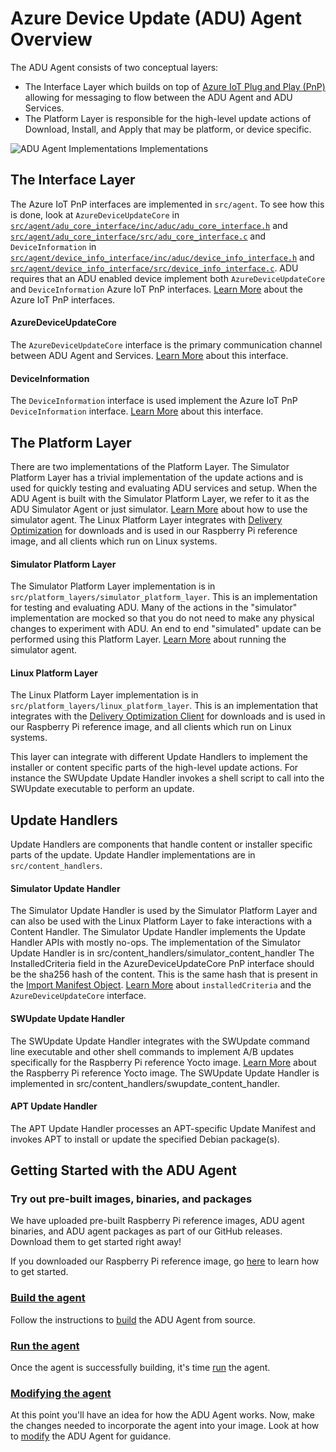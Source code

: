# Azure Device Update (ADU) Agent Overview

The ADU Agent consists of two conceptual layers:

* The Interface Layer which builds on top of [Azure IoT Plug and Play
(PnP)](https://docs.microsoft.com/en-us/azure/iot-pnp/overview-iot-plug-and-play)
allowing for messaging to flow between the ADU Agent and ADU Services.
* The Platform Layer is responsible for the high-level update actions of Download, Install, and Apply that may be platform, or device specific.

![ADU Agent Implementations
Implementations](images/client-agent-reference-implementations.png)

## The Interface Layer

The Azure IoT PnP interfaces are implemented in `src/agent`. To see how this is
done, look at `AzureDeviceUpdateCore` in
[`src/agent/adu_core_interface/inc/aduc/adu_core_interface.h`](./../../src\agent\adu_core_interface\inc\aduc\adu_core_interface.h) and
[`src/agent/adu_core_interface/src/adu_core_interface.c`](./../../src/agent/adu_core_interface/src/adu_core_interface.c) and `DeviceInformation` in
[`src/agent/device_info_interface/inc/aduc/device_info_interface.h`](./../../src/agent/device_info_interface/inc/aduc/device_info_interface.h) and
[`src/agent/device_info_interface/src/device_info_interface.c`](./../../src/agent/device_info_interface/src/device_info_interface.c). ADU requires that
an ADU enabled device implement both `AzureDeviceUpdateCore` and `DeviceInformation`
Azure IoT PnP interfaces. [Learn More](../how-adu-uses-iot-pnp.md) about the Azure IoT PnP interfaces.

#### AzureDeviceUpdateCore

The `AzureDeviceUpdateCore` interface is the primary communication channel between
ADU Agent and Services. [Learn More](../how-adu-uses-iot-pnp.md) about this
interface.

#### DeviceInformation

The `DeviceInformation` interface is used implement the Azure IoT PnP
`DeviceInformation` interface. [Learn More](../how-adu-uses-iot-pnp.md) about this interface.

## The Platform Layer

There are two implementations of the Platform Layer. The Simulator Platform
Layer has a trivial implementation of the update actions and is used for quickly
testing and evaluating ADU services and setup. When the ADU Agent is built with
the Simulator Platform Layer, we refer to it as the ADU Simulator Agent or just
simulator. [Learn More](./how-to-run-agent.md) about how to use the simulator
agent. The Linux Platform Layer integrates with [Delivery Optimization](https://github.com/microsoft/do-client) for
downloads and is used in our Raspberry Pi reference image, and all clients which run on Linux systems.

#### Simulator Platform Layer

The Simulator Platform Layer implementation is in
`src/platform_layers/simulator_platform_layer`. This is an implementation for
testing and evaluating ADU.  Many of the actions in the
"simulator" implementation are mocked so that you do not need to make any
physical changes to experiment with ADU.  An end to end
"simulated" update can be performed using this Platform Layer. [Learn
More](how-to-run-agent.md) about running the simulator agent.

#### Linux Platform Layer

The Linux Platform Layer implementation is in
`src/platform_layers/linux_platform_layer`. This is an implementation that
integrates with the [Delivery Optimization Client](https://github.com/Azure/doclient-private-preview/releases) for downloads and is used in
our Raspberry Pi reference image, and all clients which run on Linux systems.

This layer can integrate with different Update Handlers to implement the
installer or content specific parts of the high-level update actions. For
instance the SWUpdate Update Handler invokes a shell script to call into the
SWUpdate executable to perform an update.

## Update Handlers

Update Handlers are components that handle content or installer specific parts
of the update. Update Handler implementations are in `src/content_handlers`.

#### Simulator Update Handler

The Simulator Update Handler is used by the Simulator Platform Layer and can
also be used with the Linux Platform Layer to fake interactions with a Content
Handler. The Simulator Update Handler implements the Update Handler APIs with
mostly no-ops. The implementation of the Simulator Update Handler is in
src/content_handlers/simulator_content_handler The InstalledCriteria field in
the AzureDeviceUpdateCore PnP interface should be the sha256 hash of the
content. This is the same hash that is present in the [Import Manifest
Object](../publish-api-reference/import-content.md). [Learn
More](../how-adu-uses-iot-pnp.md) about `installedCriteria` and the `AzureDeviceUpdateCore` interface.

#### SWUpdate Update Handler

The SWUpdate Update Handler integrates with the SWUpdate command line
executable and other shell commands to implement A/B updates specifically for
the Raspberry Pi reference Yocto image. [Learn More](yocto-configuration.md)
about the Raspberry Pi reference Yocto image. The SWUpdate Update Handler is
implemented in src/content_handlers/swupdate_content_handler.

#### APT Update Handler

The APT Update Handler processes an APT-specific Update Manifest and invokes APT to
install or update the specified Debian package(s).

## Getting Started with the ADU Agent

### Try out pre-built images, binaries, and packages

We have uploaded pre-built Raspberry Pi reference images, ADU agent binaries,
and ADU agent packages as part of our GitHub releases. Download them to get
started right away!

If you downloaded our Raspberry Pi reference image, go
[here](../quickstarts/how-to-agent-eval-pi-quickstart.md) to learn how to get
started.

### [Build the agent](how-to-build-agent-code.md)

Follow the instructions to [build](how-to-build-agent-code.md) the ADU Agent
from source.

### [Run the agent](how-to-run-agent.md)

Once the agent is successfully building, it's time [run](how-to-run-agent.md)
the agent.

### [Modifying the agent](how-to-modify-the-agent-code.md)

At this point you'll have an idea for how the ADU Agent works.  Now, make the
changes needed to incorporate the agent into your image.  Look at how to
[modify](how-to-modify-the-agent-code.md) the ADU Agent for guidance.
